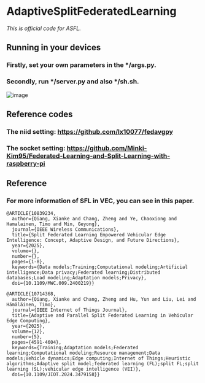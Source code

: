 # AdaptiveSplitFederatedLearning
*This is official code for ASFL.*
## Running in your devices
### Firstly, set your own parameters in the */args.py.
### Secondly, run */server.py and also */sh.sh.
![image](https://github.com/XiankeQiang/AdaptiveSplitFederatedLearning/assets/171569751/62c73876-da82-4f18-97b1-60e5660a2672)

## Reference codes
### The niid setting: https://github.com/lx10077/fedavgpy
### The socket setting: https://github.com/Minki-Kim95/Federated-Learning-and-Split-Learning-with-raspberry-pi

## Reference
### For more information of SFL in VEC, you can see in this paper. 
```
@ARTICLE{10839234,
  author={Qiang, Xianke and Chang, Zheng and Ye, Chaoxiong and Hamalainen, Timo and Min, Geyong},
  journal={IEEE Wireless Communications}, 
  title={Split Federated Learning Empowered Vehicular Edge Intelligence: Concept, Adaptive Design, and Future Directions}, 
  year={2025},
  volume={},
  number={},
  pages={1-8},
  keywords={Data models;Training;Computational modeling;Artificial intelligence;Data privacy;Federated learning;Distributed databases;Load modeling;Adaptation models;Privacy},
  doi={10.1109/MWC.009.2400219}}

@ARTICLE{10714368,
  author={Qiang, Xianke and Chang, Zheng and Hu, Yun and Liu, Lei and Hämäläinen, Timo},
  journal={IEEE Internet of Things Journal}, 
  title={Adaptive and Parallel Split Federated Learning in Vehicular Edge Computing}, 
  year={2025},
  volume={12},
  number={5},
  pages={4591-4604},
  keywords={Training;Adaptation models;Federated learning;Computational modeling;Resource management;Data models;Vehicle dynamics;Edge computing;Internet of Things;Heuristic algorithms;Adaptive split model;federated learning (FL);split FL;split learning (SL);vehicular edge intelligence (VEI)},
  doi={10.1109/JIOT.2024.3479158}}

```

